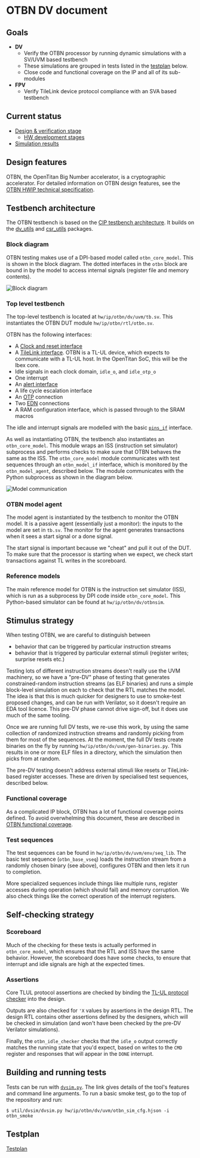 # OTBN DV document

## Goals
* **DV**
  * Verify the OTBN processor by running dynamic simulations with a SV/UVM based testbench
  * These simulations are grouped in tests listed in the [testplan](#testplan) below.
  * Close code and functional coverage on the IP and all of its sub-modules
* **FPV**
  * Verify TileLink device protocol compliance with an SVA based testbench

## Current status
* [Design & verification stage](../../../README.md)
  * [HW development stages](../../../../doc/project_governance/development_stages.md)
* [Simulation results](https://reports.opentitan.org/hw/ip/otbn/dv/uvm/latest/report.html)

## Design features

OTBN, the OpenTitan Big Number accelerator, is a cryptographic accelerator.
For detailed information on OTBN design features, see the [OTBN HWIP technical specification](../README.md).

## Testbench architecture

The OTBN testbench is based on the [CIP testbench architecture](../../../dv/sv/cip_lib/README.md).
It builds on the [dv_utils](../../../dv/sv/dv_utils/README.md) and [csr_utils](../../../dv/sv/csr_utils/README.md) packages.

### Block diagram

OTBN testing makes use of a DPI-based model called `otbn_core_model`.
This is shown in the block diagram.
The dotted interfaces in the `otbn` block are bound in by the model to access internal signals (register file and memory contents).

![Block diagram](./doc/tb.svg)

### Top level testbench

The top-level testbench is located at `hw/ip/otbn/dv/uvm/tb.sv`.
This instantiates the OTBN DUT module `hw/ip/otbn/rtl/otbn.sv`.

OTBN has the following interfaces:
- A [Clock and reset interface](../../../dv/sv/common_ifs/README.md#clk_rst_if)
- A [TileLink interface](../../../dv/sv/tl_agent/README.md).
  OTBN is a TL-UL device, which expects to communicate with a TL-UL host.
  In the OpenTitan SoC, this will be the Ibex core.
- Idle signals in each clock domain, `idle_o`, and `idle_otp_o`
- One interrupt
- An [alert interface](../../../dv/sv/alert_esc_agent/README.md)
- A life cycle escalation interface
- An [OTP](../../otp_ctrl/README.md) connection
- Two [EDN](../../edn/README.md) connections
- A RAM configuration interface, which is passed through to the SRAM macros

The idle and interrupt signals are modelled with the basic
[`pins_if`](../../../dv/sv/common_ifs/README.md#pins_if) interface.

As well as instantiating OTBN, the testbench also instantiates an `otbn_core_model`.
This module wraps an ISS (instruction set simulator) subprocess and performs checks to make sure that OTBN behaves the same as the ISS.
The `otbn_core_model` module communicates with test sequences through an `otbn_model_if` interface, which is monitored by the `otbn_model_agent`, described below.
The module communicates with the Python subprocess as shown in the diagram below.

![Model communication](./doc/model.svg)


### OTBN model agent

The model agent is instantiated by the testbench to monitor the OTBN model.
It is a passive agent (essentially just a monitor): the inputs to the model are set in `tb.sv`.
The monitor for the agent generates transactions when it sees a start signal or a done signal.

The start signal is important because we "cheat" and pull it out of the DUT.
To make sure that the processor is starting when we expect, we check start transactions against TL writes in the scoreboard.

### Reference models

The main reference model for OTBN is the instruction set simulator (ISS), which is run as a subprocess by DPI code inside `otbn_core_model`.
This Python-based simulator can be found at `hw/ip/otbn/dv/otbnsim`.

## Stimulus strategy

When testing OTBN, we are careful to distinguish between

- behavior that can be triggered by particular instruction streams
- behavior that is triggered by particular external stimuli (register writes; surprise resets etc.)

Testing lots of different instruction streams doesn't really use the UVM machinery, so we have a "pre-DV" phase of testing that generates constrained-random instruction streams (as ELF binaries) and runs a simple block-level simulation on each to check that the RTL matches the model.
The idea is that this is much quicker for designers to use to smoke-test proposed changes, and can be run with Verilator, so it doesn't require an EDA tool licence.
This pre-DV phase cannot drive sign-off, but it does use much of the same tooling.

Once we are running full DV tests, we re-use this work, by using the same collection of randomized instruction streams and randomly picking from them for most of the sequences.
At the moment, the full DV tests create binaries on the fly by running `hw/ip/otbn/dv/uvm/gen-binaries.py`.
This results in one or more ELF files in a directory, which the simulation then picks from at random.

The pre-DV testing doesn't address external stimuli like resets or TileLink-based register accesses.
These are driven by specialised test sequences, described below.

### Functional coverage

As a complicated IP block, OTBN has a lot of functional coverage points defined.
To avoid overwhelming this document, these are described in [OTBN functional coverage](./doc/fcov.md).

### Test sequences

The test sequences can be found in `hw/ip/otbn/dv/uvm/env/seq_lib`.
The basic test sequence (`otbn_base_vseq`) loads the instruction stream from a randomly chosen binary (see above), configures OTBN and then lets it run to completion.

More specialized sequences include things like multiple runs, register accesses during operation (which should fail) and memory corruption.
We also check things like the correct operation of the interrupt registers.

## Self-checking strategy
### Scoreboard

Much of the checking for these tests is actually performed in `otbn_core_model`, which ensures that the RTL and ISS have the same behavior.
However, the scoreboard does have some checks, to ensure that interrupt and idle signals are high at the expected times.

### Assertions

Core TLUL protocol assertions are checked by binding the [TL-UL protocol checker](../../tlul/doc/TlulProtocolChecker.md) into the design.

Outputs are also checked for `'X` values by assertions in the design RTL.
The design RTL contains other assertions defined by the designers, which will be checked in simulation (and won't have been checked by the pre-DV Verilator simulations).

Finally, the `otbn_idle_checker` checks that the `idle_o` output correctly matches the running state that you'd expect, based on writes to the `CMD` register and responses that will appear in the `DONE` interrupt.

## Building and running tests

Tests can be run with [`dvsim.py`](../../../../util/dvsim/README.md).
The link gives details of the tool's features and command line arguments.
To run a basic smoke test, go to the top of the repository and run:
```console
$ util/dvsim/dvsim.py hw/ip/otbn/dv/uvm/otbn_sim_cfg.hjson -i otbn_smoke
```

## Testplan
[Testplan](../data/otbn_testplan.hjson)
